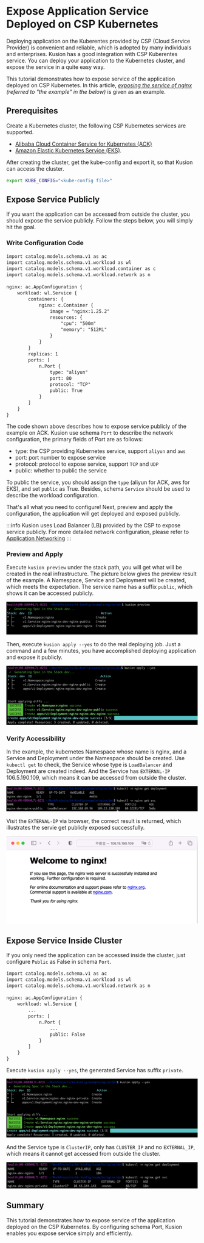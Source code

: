# Expose Application Service Deployed on CSP Kubernetes

Deploying application on the Kuberentes provided by CSP (Cloud Service Provider) is convenient and reliable, which is adopted by many individuals and enterprises. Kusion has a good integration with CSP Kuberentes service. You can deploy your application to the Kubernetes cluster, and expose the service in a quite easy way. 

This tutorial demonstrates how to expose service of the application deployed on CSP Kubernetes. In this article, *[exposing the service of nginx](https://github.com/KusionStack/konfig/blob/main/example/nginx/dev/main.k) (referred to "the example" in the below)*  is given as an example.

## Prerequisites

Create a Kubernetes cluster, the following CSP Kubernetes services are supported.

- [Alibaba Cloud Container Service for Kubernetes (ACK)](https://www.alibabacloud.com/product/kubernetes)
- [Amazon Elastic Kubernetes Service (EKS)](https://aws.amazon.com/eks).

After creating the cluster, get the kube-config and export it, so that Kusion can access the cluster.

```bash
export KUBE_CONFIG="<kube-config file>"
```

## Expose Service Publicly

If you want the application can be accessed from outside the cluster, you should expose the service publicly. Follow the steps below, you will simply hit the goal.

### Write Configuration Code

```
import catalog.models.schema.v1 as ac
import catalog.models.schema.v1.workload as wl
import catalog.models.schema.v1.workload.container as c
import catalog.models.schema.v1.workload.network as n

nginx: ac.AppConfiguration {
    workload: wl.Service {
        containers: {
            nginx: c.Container {
                image = "nginx:1.25.2"
                resources: {
                    "cpu": "500m"
                    "memory": "512Mi"
                }
            }
        }
        replicas: 1
        ports: [
            n.Port {
                type: "aliyun"
                port: 80
                protocol: "TCP"
                public: True
            }
        ]
    }
}
```

The code shown above describes how to expose service publicly of the example on ACK. Kusion use schema `Port` to describe the network configuration, the primary fields of Port are as follows:

- type: the CSP providing Kubernetes service, support `aliyun` and `aws`
- port: port number to expose service
- protocol: protocol to expose service, support `TCP` and  `UDP`
- public: whether to public the service

To public the service, you should assign the `type` (aliyun for ACK, aws for EKS), and set `public` as True. Besides, schema `Service` should be used to describe the workload configuration.

That's all what you need to configure! Next, preview and apply the configuration, the application will get deployed and exposed publicly.

:::info
Kusion uses Load Balancer (LB) provided by the CSP to expose service publicly. For more detailed network configuration, please refer to [Application Networking](https://kusionstack.io/docs/user_docs/config-walkthrough/networking)
:::

### Preview and Apply

Execute `kusion preview` under the stack path, you will get what will be created in the real infrastructure. The picture below gives the preview result of the example. A Namespace, Service and Deployment will be created, which meets the expectation. The service name has a suffix `public`, which shows it can be accessed publicly.

![preview-public](../../../../static/img/docs/user_docs/cloud-resources/expose-service/preview-public.png)

Then, execute `kusion apply --yes` to do the real deploying job. Just a command and a few minutes, you have accomplished deploying application and expose it publicly.

![apply-public](../../../../static/img/docs/user_docs/cloud-resources/expose-service/apply-public.png)

### Verify Accessibility

In the example, the kubernetes Namespace whose name is nginx, and a Service and Deployment under the Namespace should be created. Use `kubectl get` to check, the Service whose type is `LoadBalancer` and Deployment are created indeed. And the Service has `EXTERNAL-IP` 106.5.190.109, which means it can be accessed from outside the cluster.

![k8s-resource-public](../../../../static/img/docs/user_docs/cloud-resources/expose-service/k8s-resource-public.png)

Visit the `EXTERNAL-IP` via browser, the correct result is returned, which illustrates the servie get publicly exposed successfully.

![result-public](../../../../static/img/docs/user_docs/cloud-resources/expose-service/result-public.png)

## Expose Service Inside Cluster

If you only need the application can be accessed inside the cluster, just configure `Public` as False in schema `Port`.

```
import catalog.models.schema.v1 as ac
import catalog.models.schema.v1.workload as wl
import catalog.models.schema.v1.workload.network as n

nginx: ac.AppConfiguration {
    workload: wl.Service {
        ...
        ports: [
            n.Port {
                ...
                public: False
            }
        ]
    }
}
```

Execute `kusion apply --yes`, the generated Service has suffix `private`.

![apply-private](../../../../static/img/docs/user_docs/cloud-resources/expose-service/apply-private.png)

And the Service type is `ClusterIP`, only has `CLUSTER_IP` and no `EXTERNAL_IP`, which means it cannot get accessed from outside the cluster. 

![k8s-resource-private](../../../../static/img/docs/user_docs/cloud-resources/expose-service/k8s-resource-private.png)

## Summary
This tutorial demonstrates how to expose service of the application deployed on the CSP Kubernetes. By configuring schema Port, Kusion enables you expose service simply and efficiently.
